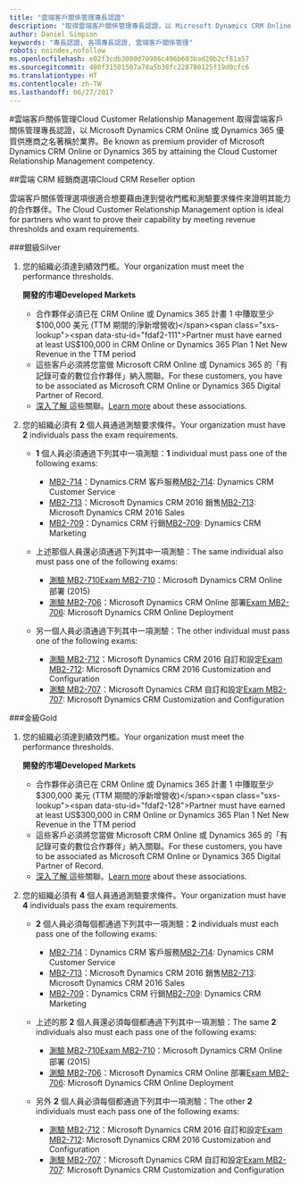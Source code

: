 ```yaml
---
title: "雲端客戶關係管理專長認證"
description: "取得雲端客戶關係管理專長認證，以 Microsoft Dynamics CRM Online 或 Dynamics 365 優質供應商之名著稱於業界。"
author: Daniel Simpson
keywords: "專長認證, 各項專長認證, 雲端客戶關係管理"
robots: noindex,nofollow
ms.openlocfilehash: e02f3cdb3000d70986c496b603bad20b2cf81a57
ms.sourcegitcommit: 400f31501507a78a5b38fc228780125f19d0cfc6
ms.translationtype: HT
ms.contentlocale: zh-TW
ms.lasthandoff: 06/27/2017
---
```

#<a name="cloud-customer-relationship-management"></a><span data-ttu-id="fdaf2-104">雲端客戶關係管理</span><span class="sxs-lookup"><span data-stu-id="fdaf2-104">Cloud Customer Relationship Management</span></span>
<span data-ttu-id="fdaf2-105">取得雲端客戶關係管理專長認證，以 Microsoft Dynamics CRM Online 或 Dynamics 365 優質供應商之名著稱於業界。</span><span class="sxs-lookup"><span data-stu-id="fdaf2-105">Be known as premium provider of Microsoft Dynamics CRM Online or Dynamics 365 by attaining the Cloud Customer Relationship Management competency.</span></span>

##<a name="cloud-crm-reseller-option"></a><span data-ttu-id="fdaf2-106">雲端 CRM 經銷商選項</span><span class="sxs-lookup"><span data-stu-id="fdaf2-106">Cloud CRM Reseller option</span></span>

<span data-ttu-id="fdaf2-107">雲端客戶關係管理選項很適合想要藉由達到營收門檻和測驗要求條件來證明其能力的合作夥伴。</span><span class="sxs-lookup"><span data-stu-id="fdaf2-107">The Cloud Customer Relationship Management option is ideal for partners who want to prove their capability by meeting revenue thresholds and exam requirements.</span></span> 

###<a name="silver"></a><span data-ttu-id="fdaf2-108">銀級</span><span class="sxs-lookup"><span data-stu-id="fdaf2-108">Silver</span></span>

1. <span data-ttu-id="fdaf2-109">您的組織必須達到績效門檻。</span><span class="sxs-lookup"><span data-stu-id="fdaf2-109">Your organization must meet the performance thresholds.</span></span>

    **<span data-ttu-id="fdaf2-110">開發的市場</span><span class="sxs-lookup"><span data-stu-id="fdaf2-110">Developed Markets</span></span>**
    - <span data-ttu-id="fdaf2-111">合作夥伴必須已在 CRM Online 或 Dynamics 365 計畫 1 中賺取至少 $100,000 美元 (TTM 期間的淨新增營收)</span><span class="sxs-lookup"><span data-stu-id="fdaf2-111">Partner must have earned at least US$100,000 in CRM Online or Dynamics 365 Plan 1 Net New Revenue in the TTM period</span></span>
    - <span data-ttu-id="fdaf2-112">這些客戶必須將您當做 Microsoft CRM Online 或 Dynamics 365 的「有記錄可查的數位合作夥伴」納入關聯。</span><span class="sxs-lookup"><span data-stu-id="fdaf2-112">For these customers, you have to be associated as Microsoft CRM Online or Dynamics 365 Digital Partner of Record.</span></span>
    - <span data-ttu-id="fdaf2-113">[深入了解 ](https://partner.microsoft.com/en-us/membership/digital-partner-of-record)這些關聯。</span><span class="sxs-lookup"><span data-stu-id="fdaf2-113">[Learn more](https://partner.microsoft.com/en-us/membership/digital-partner-of-record) about these associations.</span></span>  
  
2. <span data-ttu-id="fdaf2-114">您的組織必須有 **2** 個人員通過測驗要求條件。</span><span class="sxs-lookup"><span data-stu-id="fdaf2-114">Your organization must have **2** individuals pass the exam requirements.</span></span>

    - <span data-ttu-id="fdaf2-115">**1** 個人員必須通過下列其中一項測驗：</span><span class="sxs-lookup"><span data-stu-id="fdaf2-115">**1** individual must pass one of the following exams:</span></span>
        - <span data-ttu-id="fdaf2-116">[MB2-714](https://www.microsoft.com/en-us/learning/exam-mb2-714.aspx)：Dynamics CRM 客戶服務</span><span class="sxs-lookup"><span data-stu-id="fdaf2-116">[MB2-714](https://www.microsoft.com/en-us/learning/exam-mb2-714.aspx): Dynamics CRM Customer Service</span></span>
        - <span data-ttu-id="fdaf2-117">[MB2-713](https://www.microsoft.com/en-us/learning/exam-mb2-713.aspx)：Microsoft Dynamics CRM 2016 銷售</span><span class="sxs-lookup"><span data-stu-id="fdaf2-117">[MB2-713](https://www.microsoft.com/en-us/learning/exam-mb2-713.aspx): Microsoft Dynamics CRM 2016 Sales</span></span>
        - <span data-ttu-id="fdaf2-118">[MB2-709](https://www.microsoft.com/en-us/learning/exam-mb2-709.aspx)：Dynamics CRM 行銷</span><span class="sxs-lookup"><span data-stu-id="fdaf2-118">[MB2-709](https://www.microsoft.com/en-us/learning/exam-mb2-709.aspx): Dynamics CRM Marketing</span></span> 

    - <span data-ttu-id="fdaf2-119">上述那個人員還必須通過下列其中一項測驗：</span><span class="sxs-lookup"><span data-stu-id="fdaf2-119">The same individual also must pass one of the following exams:</span></span>
        - [<span data-ttu-id="fdaf2-120">測驗 MB2-710</span><span class="sxs-lookup"><span data-stu-id="fdaf2-120">Exam MB2-710</span></span>](https://www.microsoft.com/en-us/learning/exam-mb2-710.aspx)：Microsoft Dynamics CRM Online 部署 (2015)
        - <span data-ttu-id="fdaf2-121">[測驗 MB2-706](https://www.microsoft.com/en-us/learning/exam-mb2-706.aspx)：Microsoft Dynamics CRM Online 部署</span><span class="sxs-lookup"><span data-stu-id="fdaf2-121">[Exam MB2-706](https://www.microsoft.com/en-us/learning/exam-mb2-706.aspx): Microsoft Dynamics CRM Online Deployment</span></span>
        
    - <span data-ttu-id="fdaf2-122">另一個人員必須通過下列其中一項測驗：</span><span class="sxs-lookup"><span data-stu-id="fdaf2-122">The other individual must pass one of the following exams:</span></span>
        - <span data-ttu-id="fdaf2-123">[測驗 MB2-712](https://www.microsoft.com/en-us/learning/exam-mb2-712.aspx)：Microsoft Dynamics CRM 2016 自訂和設定</span><span class="sxs-lookup"><span data-stu-id="fdaf2-123">[Exam MB2-712](https://www.microsoft.com/en-us/learning/exam-mb2-712.aspx): Microsoft Dynamics CRM 2016 Customization and Configuration</span></span>
        - <span data-ttu-id="fdaf2-124">[測驗 MB2-707](https://www.microsoft.com/en-us/learning/exam-mb2-707.aspx)：Microsoft Dynamics CRM 自訂和設定</span><span class="sxs-lookup"><span data-stu-id="fdaf2-124">[Exam MB2-707](https://www.microsoft.com/en-us/learning/exam-mb2-707.aspx): Microsoft Dynamics CRM Customization and Configuration</span></span>


###<a name="gold"></a><span data-ttu-id="fdaf2-125">金級</span><span class="sxs-lookup"><span data-stu-id="fdaf2-125">Gold</span></span>

1. <span data-ttu-id="fdaf2-126">您的組織必須達到績效門檻。</span><span class="sxs-lookup"><span data-stu-id="fdaf2-126">Your organization must meet the performance thresholds.</span></span>

    **<span data-ttu-id="fdaf2-127">開發的市場</span><span class="sxs-lookup"><span data-stu-id="fdaf2-127">Developed Markets</span></span>**
    
    - <span data-ttu-id="fdaf2-128">合作夥伴必須已在 CRM Online 或 Dynamics 365 計畫 1 中賺取至少 $300,000 美元 (TTM 期間的淨新增營收)</span><span class="sxs-lookup"><span data-stu-id="fdaf2-128">Partner must have earned at least US$300,000 in CRM Online or Dynamics 365 Plan 1 Net New Revenue in the TTM period</span></span>
    - <span data-ttu-id="fdaf2-129">這些客戶必須將您當做 Microsoft CRM Online 或 Dynamics 365 的「有記錄可查的數位合作夥伴」納入關聯。</span><span class="sxs-lookup"><span data-stu-id="fdaf2-129">For these customers, you have to be associated as Microsoft CRM Online or Dynamics 365 Digital Partner of Record.</span></span>
    - <span data-ttu-id="fdaf2-130">[深入了解 ](https://partner.microsoft.com/en-us/membership/digital-partner-of-record)這些關聯。</span><span class="sxs-lookup"><span data-stu-id="fdaf2-130">[Learn more](https://partner.microsoft.com/en-us/membership/digital-partner-of-record) about these associations.</span></span>  
  
2. <span data-ttu-id="fdaf2-131">您的組織必須有 **4** 個人員通過測驗要求條件。</span><span class="sxs-lookup"><span data-stu-id="fdaf2-131">Your organization must have **4** individuals pass the exam requirements.</span></span>

    - <span data-ttu-id="fdaf2-132">**2** 個人員必須每個都通過下列其中一項測驗：</span><span class="sxs-lookup"><span data-stu-id="fdaf2-132">**2** individuals must each pass one of the following exams:</span></span>
        - <span data-ttu-id="fdaf2-133">[MB2-714](https://www.microsoft.com/en-us/learning/exam-mb2-714.aspx)：Dynamics CRM 客戶服務</span><span class="sxs-lookup"><span data-stu-id="fdaf2-133">[MB2-714](https://www.microsoft.com/en-us/learning/exam-mb2-714.aspx): Dynamics CRM Customer Service</span></span>
        - <span data-ttu-id="fdaf2-134">[MB2-713](https://www.microsoft.com/en-us/learning/exam-mb2-713.aspx)：Microsoft Dynamics CRM 2016 銷售</span><span class="sxs-lookup"><span data-stu-id="fdaf2-134">[MB2-713](https://www.microsoft.com/en-us/learning/exam-mb2-713.aspx): Microsoft Dynamics CRM 2016 Sales</span></span>
        - <span data-ttu-id="fdaf2-135">[MB2-709](https://www.microsoft.com/en-us/learning/exam-mb2-709.aspx)：Dynamics CRM 行銷</span><span class="sxs-lookup"><span data-stu-id="fdaf2-135">[MB2-709](https://www.microsoft.com/en-us/learning/exam-mb2-709.aspx): Dynamics CRM Marketing</span></span> 

    - <span data-ttu-id="fdaf2-136">上述的那 **2** 個人員還必須每個都通過下列其中一項測驗：</span><span class="sxs-lookup"><span data-stu-id="fdaf2-136">The same **2** individuals also must each pass one of the following exams:</span></span>
        - [<span data-ttu-id="fdaf2-137">測驗 MB2-710</span><span class="sxs-lookup"><span data-stu-id="fdaf2-137">Exam MB2-710</span></span>](https://www.microsoft.com/en-us/learning/exam-mb2-710.aspx)：Microsoft Dynamics CRM Online 部署 (2015)
        - <span data-ttu-id="fdaf2-138">[測驗 MB2-706](https://www.microsoft.com/en-us/learning/exam-mb2-706.aspx)：Microsoft Dynamics CRM Online 部署</span><span class="sxs-lookup"><span data-stu-id="fdaf2-138">[Exam MB2-706](https://www.microsoft.com/en-us/learning/exam-mb2-706.aspx): Microsoft Dynamics CRM Online Deployment</span></span>

    - <span data-ttu-id="fdaf2-139">另外 **2** 個人員必須每個都通過下列其中一項測驗：</span><span class="sxs-lookup"><span data-stu-id="fdaf2-139">The other **2** individuals must each pass one of the following exams:</span></span>
        - <span data-ttu-id="fdaf2-140">[測驗 MB2-712](https://www.microsoft.com/en-us/learning/exam-mb2-712.aspx)：Microsoft Dynamics CRM 2016 自訂和設定</span><span class="sxs-lookup"><span data-stu-id="fdaf2-140">[Exam MB2-712](https://www.microsoft.com/en-us/learning/exam-mb2-712.aspx): Microsoft Dynamics CRM 2016 Customization and Configuration</span></span>
        - <span data-ttu-id="fdaf2-141">[測驗 MB2-707](https://www.microsoft.com/en-us/learning/exam-mb2-707.aspx)：Microsoft Dynamics CRM 自訂和設定</span><span class="sxs-lookup"><span data-stu-id="fdaf2-141">[Exam MB2-707](https://www.microsoft.com/en-us/learning/exam-mb2-707.aspx): Microsoft Dynamics CRM Customization and Configuration</span></span>
